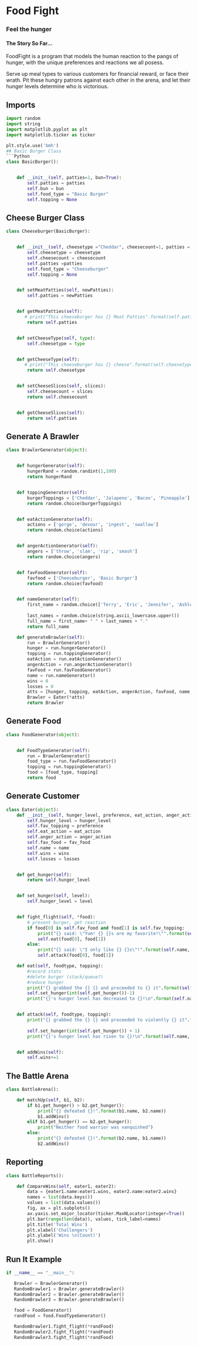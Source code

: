 # Food Fight

### Feel the hunger


#### The Story So Far...

FoodFight is a program that models the human reaction to the pangs of hunger, with the unique preferences and reactions we all posess. 

Serve up meal types to various customers for financial reward, or face their wrath. Pit these hungry patrons against each other in the arena, and let their hunger levels determine who is victorious.

## Imports

```Python
import random
import string
import matplotlib.pyplot as plt
import matplotlib.ticker as ticker

plt.style.use('bmh')
## Basic Burger Class
```Python
class BasicBurger():


    def __init__(self, patties=1, bun=True):
        self.patties = patties
        self.bun = bun
        self.food_type = "Basic Burger"
        self.topping = None
```
## Cheese Burger Class
```Python
class Cheeseburger(BasicBurger):


    def __init__(self, cheesetype ="Cheddar", cheesecount=1, patties = 1):
        self.cheesetype = cheesetype
        self.cheesecount = cheesecount
        self.patties =patties
        self.food_type = "Cheeseburger"
        self.topping = None


    def setMeatPatties(self, newPatties):
        self.patties = newPatties


    def getMeatPatties(self):
       # print("This cheeseburger has {} Meat Patties".format(self.patties))
        return self.patties


    def setCheeseType(self, type):
        self.cheesetype = type


    def getCheeseType(self):
       # print("This cheeseburger has {} cheese".format(self.cheesetype))
        return self.cheesetype


    def setCheeseSlices(self, slices):
        self.cheesecount = slices
        return self.cheesecount


    def getCheeseSlices(self):
        return self.patties
```

## Generate A Brawler
```Python
class BrawlerGenerator(object):


    def hungerGenerator(self):
        hungerRand = random.randint(1,100)
        return hungerRand


    def toppingGenerator(self):
        burgerToppings = ['Cheddar', 'Jalapeno', 'Bacon', 'Pineapple']
        return random.choice(burgerToppings)


    def eatActionGenerator(self):
        actions = ['gorge', 'devour', 'ingest', 'swallow']
        return random.choice(actions)


    def angerActionGenerator(self):
        angers = ['throw', 'slam', 'rip', 'smash']
        return random.choice(angers)


    def favFoodGenerator(self):
        favfood = ['Cheeseburger', 'Basic Burger']
        return random.choice(favfood)


    def nameGenerator(self):
        first_name = random.choice(['Terry', 'Eric', 'Jennifer', 'Ashley', 'Gerald', "Matthew", "Aaron", "Paul",
                                                                                              "George", "Isaac"])
        last_names = random.choice(string.ascii_lowercase.upper())
        full_name = first_name+ " " + last_names + "."
        return full_name

    def generateBrawler(self):
        run = BrawlerGenerator()
        hunger = run.hungerGenerator()
        topping = run.toppingGenerator()
        eatAction = run.eatActionGenerator()
        angerAction = run.angerActionGenerator()
        favFood = run.favFoodGenerator()
        name = run.nameGenerator()
        wins = 0
        losses = 0
        atts = [hunger, topping, eatAction, angerAction, favFood, name, wins, losses]
        Brawler = Eater(*atts)
        return Brawler

```
## Generate Food
```Python
class FoodGenerator(object):


    def FoodTypeGenerator(self):
        run = BrawlerGenerator()
        food_type = run.favFoodGenerator()
        topping = run.toppingGenerator()
        food = [food_type, topping]
        return food

```
## Generate Customer
```Python
class Eater(object):
    def __init__(self, hunger_level, preference, eat_action, anger_action, fav_food, name, wins, losses):
        self.hunger_level = hunger_level
        self.fav_topping = preference
        self.eat_action = eat_action
        self.anger_action = anger_action
        self.fav_food = fav_food
        self.name = name
        self.wins = wins
        self.losses = losses


    def get_hunger(self):
        return self.hunger_level


    def set_hunger(self, level):
        self.hunger_level = level


    def fight_flight(self, *food):
        # present burger, get reaction
        if food[0] is self.fav_food and food[1] is self.fav_topping:
            print("{} said: \"Yum! {} {}s are my favorite!\"".format(self.name, self.fav_topping, self.fav_food))
            self.eat(food[0], food[1])
        else:
            print("{} said: \"I only like {} {}s\"!".format(self.name, self.fav_topping, self.fav_food))
            self.attack(food[0], food[1])

    def eat(self, foodtype, topping):
        #record stats
        #delete burger (stack/queue?)
        #reduce hunger
        print("{} grabbed the {} {} and proceeded to {} it".format(self.name, topping, foodtype,  self.eat_action))
        self.set_hunger(int(self.get_hunger())-1)
        print("{}'s hunger level has decreased to {}!\n".format(self.name, self.get_hunger()))


    def attack(self, foodtype, topping):
        print("{} grabbed the {} {} and proceeded to violently {} it".format(self.name, topping, foodtype,
                                                                                       self.anger_action))
        self.set_hunger(int(self.get_hunger()) + 1)
        print("{}'s hunger level has risen to {}!\n".format(self.name, self.get_hunger()))


    def addWins(self):
        self.wins+=1
```
## The Battle Arena
```Python
class BattleArena():

    def matchUp(self, b1, b2):
        if b1.get_hunger() > b2.get_hunger():
            print("{} defeated {}!".format(b1.name, b2.name))
            b1.addWins()
        elif b1.get_hunger() == b2.get_hunger():
            print("Neither food warrior was vanquished")
        else:
            print("{} defeated {}!".format(b2.name, b1.name))
            b2.addWins()
```
## Reporting
```Python
class BattleReports():

    def CompareWins(self, eater1, eater2):
        data = {eater1.name:eater1.wins, eater2.name:eater2.wins}
        names = list(data.keys())
        values = list(data.values())
        fig, ax = plt.subplots()
        ax.yaxis.set_major_locator(ticker.MaxNLocator(integer=True))
        plt.bar(range(len(data)), values, tick_label=names)
        plt.title('Total Wins')
        plt.xlabel('Challengers')
        plt.ylabel('Wins \n(Count)')
        plt.show()
 ```       
 ## Run It Example
 ```Python
if __name__ == "__main__":

    Brawler = BrawlerGenerator()
    RandomBrawler1 = Brawler.generateBrawler()
    RandomBrawler2 = Brawler.generateBrawler()
    RandomBrawler3 = Brawler.generateBrawler()

    food = FoodGenerator()
    randFood = food.FoodTypeGenerator()

    RandomBrawler1.fight_flight(*randFood)
    RandomBrawler2.fight_flight(*randFood)
    RandomBrawler3.fight_flight(*randFood)
```
